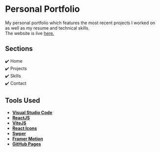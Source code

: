 <h1>Personal Portfolio</h1>
<p>My personal portfolio which features the most recent projects I worked on as well as my resume and technical skills.<br>
The website is live <a href="https://cristimanea26.github.io/" target="blank" rel="nofollow">here.</a></p>

<h2>Sections</h2>
<p><g-emoji class="g-emoji" alias="heavy_check_mark" fallback-src="https://github.githubassets.com/images/icons/emoji/unicode/2714.png">✔️</g-emoji> Home<br>
  <g-emoji class="g-emoji" alias="heavy_check_mark" fallback-src="https://github.githubassets.com/images/icons/emoji/unicode/2714.png">✔️</g-emoji> Projects<br>
  <g-emoji class="g-emoji" alias="heavy_check_mark" fallback-src="https://github.githubassets.com/images/icons/emoji/unicode/2714.png">✔️</g-emoji> Skills<br>
  <g-emoji class="g-emoji" alias="heavy_check_mark" fallback-src="https://github.githubassets.com/images/icons/emoji/unicode/2714.png">✔️</g-emoji> Contact</p>

<h2>Tools Used</h2>
<ul>
  <li><a href="https://code.visualstudio.com/" target="blank" rel="nofollow"><b>Visual Studio Code</b></a></li>
  <li><a href="https://reactjs.org/" target="blank" rel="nofollow"><b>ReactJS</b></a></li>
  <li><a href="https://vitejs.dev/" target="blank" rel="nofollow"><b>ViteJS</b></a></li>
  <li><a href="https://react-icons.github.io/react-icons" target="blank" rel="nofollow"><b>React Icons</b></a></li>
  <li><a href="https://swiperjs.com/" target="blank" rel="nofollow"><b>Swper</b></a></li>
  <li><a href="https://www.framer.com/motion/" target="blank" rel="nofollow"><b>Framer Motion</b></a></li>
  <li><a href="https://vitejs.dev/guide/static-deploy.html" target="blank" rel="nofollow"><b>GitHub Pages</b></a></li>
</ul>
